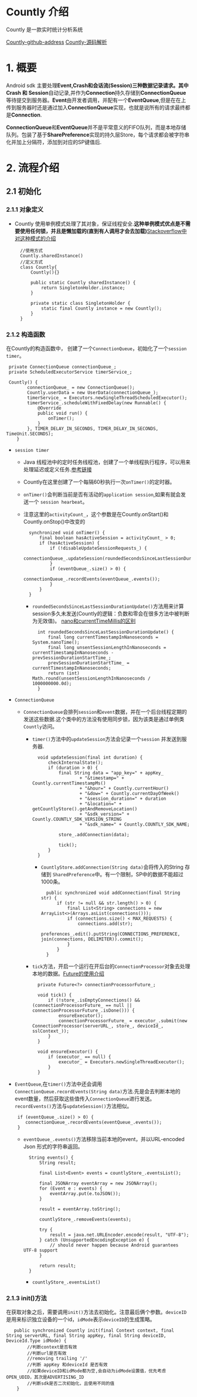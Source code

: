 # Countly 介绍
Countly 是一款实时统计分析系统

[Countly-github-address](https://github.com/Countly/countly-sdk-android)
[Countly-源码解析](http://www.jianshu.com/p/be283cf3c9f4)

# 1. 概要
Android sdk 主要处理**Event,Crash和会话流(Session)**三种数据记录请求。其中**Crash 和 Session**自动记录,并作为**Connection**持久存储到**ConnectionQueue**等待提交到服务器。**Event**由开发者调用，并配有一个**EventQueue**,但是在在上传到服务器时还是通过加入**ConnectionQueue**实现，也就是说所有的请求最终都是**Connection**.

**ConnectionQueue**和**EventQueue**并不是平常意义的FIFO队列，而是本地存储队列。包装了基于**SharePreference**实现的持久层Store，每个请求都会被字符串化并加上分隔符，添加到对应的SP键值后.

# 2. 流程介绍
## 2.1 初始化
### 2.1.1 对象定义
- Countly 使用单例模式处理了其对象，保证线程安全.**这种单例模式优点是不需要使用任何锁，并且是懒加载的(直到有人调用才会去加载)**[Stackoverflow中对这种模式的介绍](http://stackoverflow.com/questions/7048198/thread-safe-singletons-in-java)

		//使用方式
		Countly.sharedInstance()
		//定义方式
		class Countly{
			Countly(){}

			public static Countly sharedInstance() {
			    return SingletonHolder.instance;
			}

		    private static class SingletonHolder {
		        static final Countly instance = new Countly();
		    }
		}

### 2.1.2 构造函数
在Countly的构造函数中， 创建了一个`ConnectionQueue`，初始化了一个`session timer`。

	 private ConnectionQueue connectionQueue_;
     private ScheduledExecutorService timerService_;

	 Countly() {
	        connectionQueue_ = new ConnectionQueue();
	        Countly.userData = new UserData(connectionQueue_);
	        timerService_ = Executors.newSingleThreadScheduledExecutor();
	        timerService_.scheduleWithFixedDelay(new Runnable() {
	            @Override
	            public void run() {
	                onTimer();
	            }
	        }, TIMER_DELAY_IN_SECONDS, TIMER_DELAY_IN_SECONDS, TimeUnit.SECONDS);
	    }



- `session timer`
	- Java 线程池中的定时任务线程池，创建了一个单线程执行程序，可以用来处理延迟或定义任务.[参考链接](http://www.cnblogs.com/yangzhilong/p/4789031.html)
	- Countly在这里创建了一个每隔60秒执行一次`onTimer()`的定时器。
	- `onTimer()`会判断当前是否有活动的`application session`,如果有就会发送一个 `session hearbeat`。	
	- 注意这里的`activityCount_`，这个参数是在Countly.onStart()和Countly.onStop()中改变的
		
		    synchronized void onTimer() {
		        final boolean hasActiveSession = activityCount_ > 0;
		        if (hasActiveSession) {
		            if (!disableUpdateSessionRequests_) {
		                connectionQueue_.updateSession(roundedSecondsSinceLastSessionDurationUpdate());
		            }
		            if (eventQueue_.size() > 0) {
		                connectionQueue_.recordEvents(eventQueue_.events());
		            }
		        }
		    }

		- `roundedSecondsSinceLastSessionDurationUpdate()`方法用来计算session多久未发送(Countly的逻辑：负数和零会在很多方法中被判断为无效值)。 [nano和currentTimeMillis的区别](http://blog.csdn.net/dliyuedong/article/details/8806868)
	
			    int roundedSecondsSinceLastSessionDurationUpdate() {
			        final long currentTimestampInNanoseconds = System.nanoTime();
			        final long unsentSessionLengthInNanoseconds = currentTimestampInNanoseconds - prevSessionDurationStartTime_;
			        prevSessionDurationStartTime_ = currentTimestampInNanoseconds;
			        return (int) Math.round(unsentSessionLengthInNanoseconds / 1000000000.0d);
			    }

- `ConnectionQueue`
	- `ConnectionQueue`会排列`session`和`event`数据，并在一个后台线程定期的发送这些数据.这个类中的方法没有使用同步锁，因为该类是通过单例类`Countly`访问。

		- `timer()`方法中的`updateSession`方法会记录一个`session` 并发送到服务器.

			    void updateSession(final int duration) {
			        checkInternalState();
			        if (duration > 0) {
			            final String data = "app_key=" + appKey_
			                    + "&timestamp=" + Countly.currentTimestampMs()
			                    + "&hour=" + Countly.currentHour()
			                    + "&dow=" + Countly.currentDayOfWeek()
			                    + "&session_duration=" + duration
			                    + "&location=" + getCountlyStore().getAndRemoveLocation()
			                    + "&sdk_version=" + Countly.COUNTLY_SDK_VERSION_STRING
			                    + "&sdk_name=" + Countly.COUNTLY_SDK_NAME;
			
			            store_.addConnection(data);
			
			            tick();
			        }
			    }

			- `CountlyStore.addConnection(String data)`会将传入的String 存储到 `SharedPreference`中。有一个限制，SP中的数据不能超过1000条。

				    public synchronized void addConnection(final String str) {
				        if (str != null && str.length() > 0) {
				            final List<String> connections = new ArrayList<>(Arrays.asList(connections()));
				            if (connections.size() < MAX_REQUESTS) {
				                connections.add(str);
				                preferences_.edit().putString(CONNECTIONS_PREFERENCE, join(connections, DELIMITER)).commit();
				            }
				        }
				    }
		
		- `tick`方法，开启一个运行在开后台的`ConnectionProcessor`对象去处理本地的数据。[Future的使用介绍](https://lidong1665.github.io/2017/02/27/Java%E5%B9%B6%E5%8F%91%E7%BC%96%E7%A8%8B%EF%BC%9ACallable%E3%80%81Future%E5%92%8CFutureTask/)

    			private Future<?> connectionProcessorFuture_;

			    void tick() {
			        if (!store_.isEmptyConnections() && (connectionProcessorFuture_ == null || connectionProcessorFuture_.isDone())) {
			            ensureExecutor();
			            connectionProcessorFuture_ = executor_.submit(new ConnectionProcessor(serverURL_, store_, deviceId_, sslContext_));
			        }
			    }
			
			    void ensureExecutor() {
			        if (executor_ == null) {
			            executor_ = Executors.newSingleThreadExecutor();
			        }
			    }
			
- `EventQueue`,在`timer()`方法中还会调用`ConnectionQueue.recordEvents(String data)`方法.先是会去判断本地的event数量，然后获取这些值传入`ConnectionQueue`进行发送。`recordEvents()`方法与`updateSession()`方法相似。

	   if (eventQueue_.size() > 0) {
	      connectionQueue_.recordEvents(eventQueue_.events());
	   }

	- `eventQueue_.events()`方法移除当前本地的event，并以URL-encoded Json 形式的字符串返回。

		 	String events() {
		        String result;
		
		        final List<Event> events = countlyStore_.eventsList();
		
		        final JSONArray eventArray = new JSONArray();
		        for (Event e : events) {
		            eventArray.put(e.toJSON());
		        }
		
		        result = eventArray.toString();
		
		        countlyStore_.removeEvents(events);
		
		        try {
		            result = java.net.URLEncoder.encode(result, "UTF-8");
		        } catch (UnsupportedEncodingException e) {
		            // should never happen because Android guarantees UTF-8 support
		        }
		
		        return result;
		    }

		- `countlyStore_.eventsList()`


### 2.1.3 init()方法
在获取对象之后，需要调用`init()`方法去初始化。注意最后俩个参数。`deviceID`是用来标识独立设备的一个id，`idMode`表示`deviceID`的生成策略。

	   public synchronized Countly init(final Context context, final String serverURL, final String appKey, final String deviceID, DeviceId.Type idMode) {
			//判断context是否有效
			//判断url是否有效
			//removing trailing '/'
			//判断 appKey 和deviceId 是否有效	
			//如果deviceID和idMode都为空,会自动为idMode设置值，优先考虑OPEN_UDID，其次是ADVERTISING_ID
			//判断sdk是否二次初始化，且使用不同的值
	    }